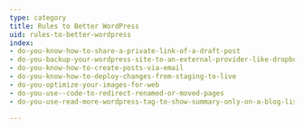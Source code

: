 ```yaml
---
type: category
title: Rules to Better WordPress
uid: rules-to-better-wordpress
index:
- do-you-know-how-to-share-a-private-link-of-a-draft-post
- do-you-backup-your-wordpress-site-to-an-external-provider-like-dropbox
- do-you-know-how-to-create-posts-via-email
- do-you-know-how-to-deploy-changes-from-staging-to-live
- do-you-optimize-your-images-for-web
- do-you-use--code-to-redirect-renamed-or-moved-pages
- do-you-use-read-more-wordpress-tag-to-show-summary-only-on-a-blog-list

---
```




